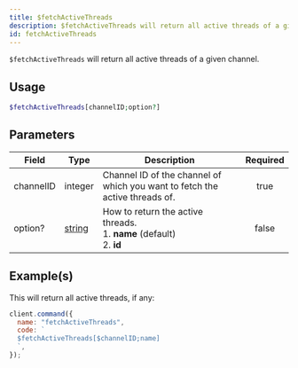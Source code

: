 ```yaml
---
title: $fetchActiveThreads
description: $fetchActiveThreads will return all active threads of a given channel.
id: fetchActiveThreads
---
```


`$fetchActiveThreads` will return all active threads of a given channel.

## Usage

```php
$fetchActiveThreads[channelID;option?]
```

## Parameters

| Field     | Type                                                                                              | Description                                                                     | Required |
| --------- | ------------------------------------------------------------------------------------------------- | ------------------------------------------------------------------------------- | :------: |
| channelID | integer                                                                                           | Channel ID of the channel of which you want to fetch the active threads of.     |   true   |
| option?   | [string](https://developer.mozilla.org/en-US/docs/Web/JavaScript/Reference/Global_Objects/String) | How to return the active threads. <br /> 1. **name** (default) <br /> 2. **id** |  false   |

## Example(s)

This will return all active threads, if any:

```javascript
client.command({
  name: "fetchActiveThreads",
  code: `
  $fetchActiveThreads[$channelID;name]
  `,
});
```
